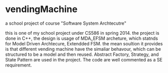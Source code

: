 vendingMachine
==============

a school project of course "Software System Archtecutre"

this is one of my school project under CS586 in spring 2014. 
the project is done in C++, the design is usage of MDA_EFSM archeture, which statnds for Model Driven Archtecure, Extendded FSM.
the mean soultion it provides is that different vending machine have the simaliar behavour, which can be structured to be a model and then reused.
Abstract Factory, Strategy, and State Pattern are used in the project. The code are well commented as a SE requirement.
